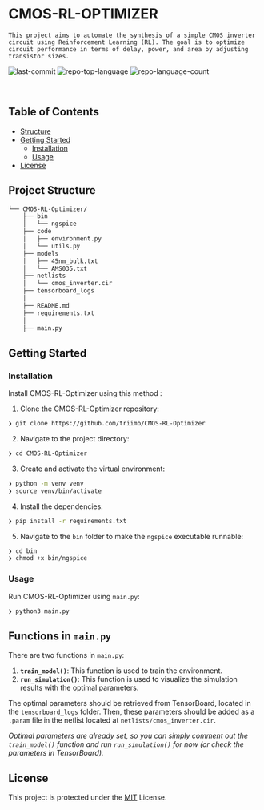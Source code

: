 <div align="left" style="position: relative;">
<h1>CMOS-RL-OPTIMIZER</h1>
<p align="left">
	<code>This project aims to automate the synthesis of a simple CMOS inverter circuit using Reinforcement Learning (RL). The goal is to optimize circuit performance in terms of delay, power, and area by adjusting transistor sizes.</code>
</p>
<p align="left">
	<img src="https://img.shields.io/github/last-commit/triimb/CMOS-RL-Optimizer?style=default&logo=git&logoColor=white&color=0080ff" alt="last-commit">
	<img src="https://img.shields.io/github/languages/top/triimb/CMOS-RL-Optimizer?style=default&color=0080ff" alt="repo-top-language">
	<img src="https://img.shields.io/github/languages/count/triimb/CMOS-RL-Optimizer?style=default&color=0080ff" alt="repo-language-count">
</p>
<p align="left"><!-- default option, no dependency badges. -->
</p>
<p align="left">
	<!-- default option, no dependency badges. -->
</p>
</div>
<br clear="right">

##  Table of Contents

- [ Structure](#-project-structure)
- [ Getting Started](#-getting-started)
  - [ Installation](#-installation)
  - [ Usage](#-usage)
- [ License](#-license)

##  Project Structure

```sh
└── CMOS-RL-Optimizer/
    ├── bin
    │   └── ngspice
    ├── code
    │   ├── environment.py
    │   └── utils.py
    ├── models
    │   ├── 45nm_bulk.txt
    │   └── AMS035.txt
    ├── netlists
    │   └── cmos_inverter.cir
    ├── tensorboard_logs
    │
    ├── README.md
    ├── requirements.txt
    │
    ├── main.py
```


##  Getting Started

###  Installation

Install CMOS-RL-Optimizer using this method :

1. Clone the CMOS-RL-Optimizer repository:
```sh
❯ git clone https://github.com/triimb/CMOS-RL-Optimizer
```

2. Navigate to the project directory:
```sh
❯ cd CMOS-RL-Optimizer
```

3. Create and activate the virtual environment:

```sh
❯ python -m venv venv
❯ source venv/bin/activate
```

4. Install the dependencies:

```sh
❯ pip install -r requirements.txt
```

5. Navigate to the `bin` folder to make the `ngspice` executable runnable:

```sh
❯ cd bin
❯ chmod +x bin/ngspice
```




###  Usage
Run CMOS-RL-Optimizer using `main.py`:

```sh
❯ python3 main.py
```

## Functions in `main.py`

There are two functions in `main.py`:

1. **`train_model()`**: This function is used to train the environment.
2. **`run_simulation()`**: This function is used to visualize the simulation results with the optimal parameters.

The optimal parameters should be retrieved from TensorBoard, located in the `tensorboard_logs` folder. Then, these parameters should be added as a `.param` file in the netlist located at `netlists/cmos_inverter.cir`.

*Optimal parameters are already set, so you can simply comment out the `train_model()` function and run `run_simulation()` for now (or check the parameters in TensorBoard).*

##  License

This project is protected under the [MIT](https://choosealicense.com/licenses/mit/#) License.
